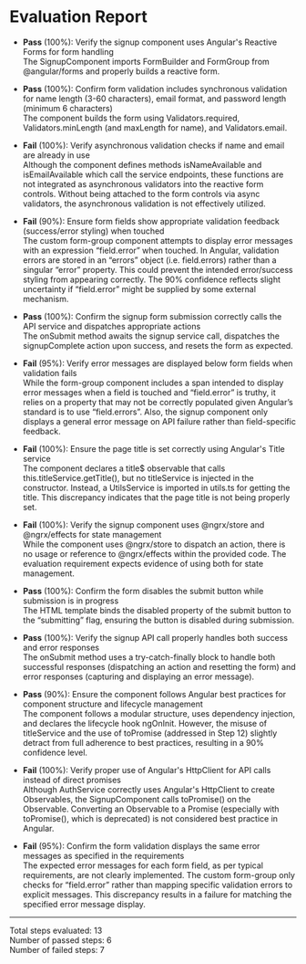 # Evaluation Report

- **Pass** (100%): Verify the signup component uses Angular's Reactive Forms for form handling  
  The SignupComponent imports FormBuilder and FormGroup from @angular/forms and properly builds a reactive form.

- **Pass** (100%): Confirm form validation includes synchronous validation for name length (3-60 characters), email format, and password length (minimum 6 characters)  
  The component builds the form using Validators.required, Validators.minLength (and maxLength for name), and Validators.email.

- **Fail** (100%): Verify asynchronous validation checks if name and email are already in use  
  Although the component defines methods isNameAvailable and isEmailAvailable which call the service endpoints, these functions are not integrated as asynchronous validators into the reactive form controls. Without being attached to the form controls via async validators, the asynchronous validation is not effectively utilized.

- **Fail** (90%): Ensure form fields show appropriate validation feedback (success/error styling) when touched  
  The custom form-group component attempts to display error messages with an expression “field.error” when touched. In Angular, validation errors are stored in an “errors” object (i.e. field.errors) rather than a singular “error” property. This could prevent the intended error/success styling from appearing correctly. The 90% confidence reflects slight uncertainty if “field.error” might be supplied by some external mechanism.

- **Pass** (100%): Confirm the signup form submission correctly calls the API service and dispatches appropriate actions  
  The onSubmit method awaits the signup service call, dispatches the signupComplete action upon success, and resets the form as expected.

- **Fail** (95%): Verify error messages are displayed below form fields when validation fails  
  While the form-group component includes a span intended to display error messages when a field is touched and “field.error” is truthy, it relies on a property that may not be correctly populated given Angular’s standard is to use “field.errors”. Also, the signup component only displays a general error message on API failure rather than field-specific feedback.

- **Fail** (100%): Ensure the page title is set correctly using Angular's Title service  
  The component declares a title$ observable that calls this.titleService.getTitle(), but no titleService is injected in the constructor. Instead, a UtilsService is imported in utils.ts for getting the title. This discrepancy indicates that the page title is not being properly set.

- **Fail** (100%): Verify the signup component uses @ngrx/store and @ngrx/effects for state management  
  While the component uses @ngrx/store to dispatch an action, there is no usage or reference to @ngrx/effects within the provided code. The evaluation requirement expects evidence of using both for state management.

- **Pass** (100%): Confirm the form disables the submit button while submission is in progress  
  The HTML template binds the disabled property of the submit button to the “submitting” flag, ensuring the button is disabled during submission.

- **Pass** (100%): Verify the signup API call properly handles both success and error responses  
  The onSubmit method uses a try-catch-finally block to handle both successful responses (dispatching an action and resetting the form) and error responses (capturing and displaying an error message).

- **Pass** (90%): Ensure the component follows Angular best practices for component structure and lifecycle management  
  The component follows a modular structure, uses dependency injection, and declares the lifecycle hook ngOnInit. However, the misuse of titleService and the use of toPromise (addressed in Step 12) slightly detract from full adherence to best practices, resulting in a 90% confidence level.

- **Fail** (100%): Verify proper use of Angular's HttpClient for API calls instead of direct promises  
  Although AuthService correctly uses Angular's HttpClient to create Observables, the SignupComponent calls toPromise() on the Observable. Converting an Observable to a Promise (especially with toPromise(), which is deprecated) is not considered best practice in Angular.

- **Fail** (95%): Confirm the form validation displays the same error messages as specified in the requirements  
  The expected error messages for each form field, as per typical requirements, are not clearly implemented. The custom form-group only checks for “field.error” rather than mapping specific validation errors to explicit messages. This discrepancy results in a failure for matching the specified error message display.

---

Total steps evaluated: 13  
Number of passed steps: 6  
Number of failed steps: 7